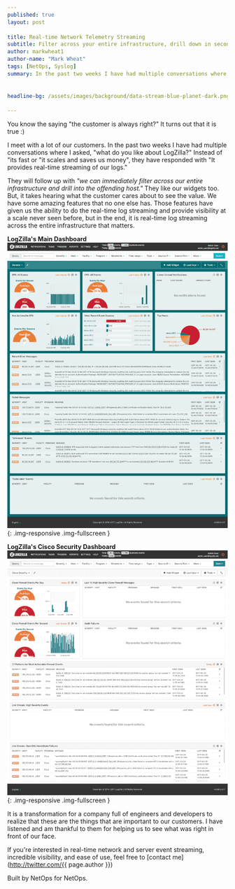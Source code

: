 ```yaml
---
published: true
layout: post

title: Real-time Network Telemetry Streaming
subtitle: Filter across your entire infrastructure, drill down in seconds
author: markwheat1
author-name: "Mark Wheat"
tags: [NetOps, Syslog]
summary: In the past two weeks I have had multiple conversations where I asked, "what do you like about LogZilla?" Instead of "it's fast or "it scales and saves us money", they have responded with...


headline-bg: /assets/images/background/data-stream-blue-planet-dark.png

---
```


 You know the saying "the customer is always right?" It turns out that it is true :)

I meet with a lot of our customers. In the past two weeks I have had multiple conversations where I asked, "what do you like about LogZilla?" Instead of "its fast or "it scales and saves us money", they have responded with "It provides real-time streaming of our logs." 

They will follow up with *"we can immediately filter across our entire infrastructure and drill into the offending host."* They like our widgets too. But, it takes hearing what the customer cares about to see the value. We have some amazing features that no one else has. Those features have given us the ability to do the real-time log streaming and provide visibility at a scale never seen before, but in the end, it is real-time log streaming across the entire infrastructure that matters. 

**LogZilla's Main Dashboard**
![LogZilla Dashboard](/assets/images/blog/post_images/downloads-to-dashboards/general_dashboard.png){: .img-responsive .img-fullscreen } 

**LogZilla's Cisco Security Dashboard**
![LogZilla Dashboard](/assets/images/blog/post_images/downloads-to-dashboards/cisco_security_dashboard.png){: .img-responsive .img-fullscreen }

It is a transformation for a company full of engineers and developers to realize that these are the things that are important to our customers. I have listened and am thankful to them for helping us to see what was right in front of our face.

If you're interested in real-time network and server event streaming, incredible visibility, and ease of use, feel free to [contact me](http://twitter.com/{{ page.author }})

Built by NetOps for NetOps.
